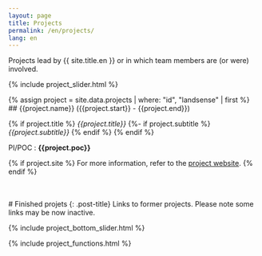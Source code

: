 ```yaml
---
layout: page
title: Projects
permalink: /en/projects/
lang: en
---
```


Projects lead by {{ site.title.en }} or in which team members are (or were) involved.

{% include project_slider.html %}

<div markdown="1" style="display: block;" id="landsense" class="project">
{% assign project = site.data.projects | where: "id", "landsense" | first %}
## {{project.name}} ({{project.start}} - {{project.end}})

{% if project.title %}
  *{{project.title}}*
  {%- if project.subtitle %}
  <br>*{{project.subtitle}}*
  {% endif %}
{% endif %}

PI/POC : **{{project.poc}}**

{% if project.site %}
  For more information, refer to the [project website]({{project.site}}).
{% endif %}

</div>

<div markdown="1" style="display: none;" id="urclim" class="project">
{% assign project = site.data.projects | where: "id", "urclim" | first %}

## {{project.name}} ({{project.start}} - {{project.end}})

{% if project.title %}
  *{{project.title}}*
  {% if project.subtitle %}
  *{{project.subtitle}}*
  {% endif %}
{% endif %}

PI/POC : **{{project.poc}}**

{% if project.site %}
  For more information, refer to the [project website]({{project.site}}).
{% endif %}

</div>

<div markdown="1" style="display: none;" id="soduco" class="project">
{% assign project = site.data.projects | where: "id", "soduco" | first %}
## {{project.name}} ({{project.start}} - {{project.end}})

{% if project.title %}
  *{{project.title}}*
  {%- if project.subtitle %}
  <br>*{{project.subtitle}}*
  {% endif %}
{% endif %}

PI/POC : **{{project.poc}}**

{% if project.site %}
  For more information, refer to the [project website]({{project.site}}).
{% endif %}

</div>

<div markdown="1" style="display: none;" id="maestria" class="project">
{% assign project = site.data.projects | where: "id", "maestria" | first %}

## {{project.name}} ({{project.start}} - {{project.end}})

{% if project.title %}
  *{{project.title}}*
  {%- if project.subtitle %}
  <br>*{{project.subtitle}}*
  {% endif %}
{% endif %}

PI/POC : **{{project.poc}}**

{% if project.site %}
  For more information, refer to the [project website]({{project.site}}).
{% endif %}

</div>

<div markdown="1" style="display: none;" id="hiatus" class="project">
{% assign project = site.data.projects | where: "id", "hiatus" | first %}

## {{project.name}} ({{project.start}} - {{project.end}})

{% if project.title %}
  *{{project.title}}*
  {% if project.subtitle %}
  *{{project.subtitle}}*
  {% endif %}
{% endif %}

PI/POC : **{{project.poc}}**

{% if project.site %}
  For more information, refer to the [project website]({{project.site}}).
{% endif %}

</div>

<div markdown="1" style="display: none;" id="ready3d" class="project">
{% assign project = site.data.projects | where: "id", "ready3d" | first %}

## {{project.name}} ({{project.start}} - {{project.end}})

{% if project.title %}
  *{{project.title}}*
  {% if project.subtitle %}
  *{{project.subtitle}}*
  {% endif %}
{% endif %}

PI/POC : **{{project.poc}}**

{% if project.site %}
  For more information, refer to the [project website]({{project.site}}).
{% endif %}

</div>

<div markdown="1" style="display: none;" id="tosca" class="project">
{% assign project = site.data.projects | where: "id", "tosca" | first %}

## {{project.name}} ({{project.start}} - {{project.end}})
{% if project.title %}
  *{{project.title}}*
  {% if project.subtitle %}
  *{{project.subtitle}}*
  {% endif %}
{% endif %}

PI/POC : **{{project.poc}}**

{% if project.site %}
  For more information, refer to the [project website]({{project.site}}).
{% endif %}

</div>

<div markdown="1" style="display: none;" id="plu2plus" class="project">
{% assign project = site.data.projects | where: "id", "plu2plus" | first %}

## {{project.name}} ({{project.start}} - {{project.end}})
{% if project.title %}
  *{{project.title}}*
  {% if project.subtitle %}
  *{{project.subtitle}}*
  {% endif %}
{% endif %}

PI/POC : **{{project.poc}}**

{% if project.site %}
  For more information, refer to the [project website]({{project.site}}).
{% endif %}

</div>
<br><br>
# Finished projets
{: .post-title}
Links to former projects. Please note some links may be now inactive.<br>

{% include project_bottom_slider.html %}

{% include project_functions.html %}

